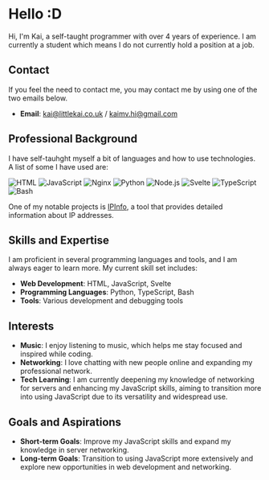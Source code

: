 # Hello :D

Hi, I'm Kai, a self-taught programmer with over 4 years of experience. I am currently a student which means I do not currently hold a position at a job.

## Contact

If you feel the need to contact me, you may contact me by using one of the two emails below.
- **Email**: [kai@littlekai.co.uk](mailto:kai@littlekai.co.uk) / [kaimv.hi@gmail.com](mailto:kaimv.hi@gmail.com)

## Professional Background

I have self-tauhght myself a bit of languages and how to use technologies. A list of some I have used are:

![HTML](https://img.shields.io/badge/HTML-E34F26.svg?logo=HTML5&style=flat&logoColor=white)
![JavaScript](https://img.shields.io/badge/JavaScript-F7DF1E.svg?logo=JavaScript&style=flat&logoColor=white)
![Nginx](https://img.shields.io/badge/Nginx-%23009639.svg?logo=nginx&style=flat&logoColor=white)
![Python](https://img.shields.io/badge/-Python-F9DC3E.svg?logo=Python&style=flat)
![Node.js](https://img.shields.io/badge/Node.js-6DA55F.svg?logo=node.js&style=flat&logoColor=white)
![Svelte](https://img.shields.io/badge/Svelte-%23f1413d.svg?logo=svelte&logoColor=white)
![TypeScript](https://img.shields.io/badge/TypeScript-007ACC.svg?logo=typescript&style=flat&logoColor=white)
![Bash](https://img.shields.io/badge/Bash-4EAA25.svg?logo=gnu-bash&style=flat&logoColor=white)


One of my notable projects is [IPInfo](https://ipinfo.littlekai.co.uk/), a tool that provides detailed information about IP addresses.

## Skills and Expertise

I am proficient in several programming languages and tools, and I am always eager to learn more. My current skill set includes:

- **Web Development**: HTML, JavaScript, Svelte
- **Programming Languages**: Python, TypeScript, Bash
- **Tools**: Various development and debugging tools

## Interests

- **Music**: I enjoy listening to music, which helps me stay focused and inspired while coding.
- **Networking**: I love chatting with new people online and expanding my professional network.
- **Tech Learning**: I am currently deepening my knowledge of networking for servers and enhancing my JavaScript skills, aiming to transition more into using JavaScript due to its versatility and widespread use.

## Goals and Aspirations

- **Short-term Goals**: Improve my JavaScript skills and expand my knowledge in server networking.
- **Long-term Goals**: Transition to using JavaScript more extensively and explore new opportunities in web development and networking.

